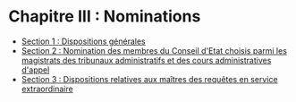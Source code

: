 # Chapitre III : Nominations

- [Section 1 : Dispositions générales](section-1)
- [Section 2 : Nomination des membres du Conseil d'Etat choisis parmi les magistrats des tribunaux administratifs et des cours administratives d'appel](section-2)
- [Section 3 : Dispositions relatives aux maîtres des requêtes en service extraordinaire](section-3)
